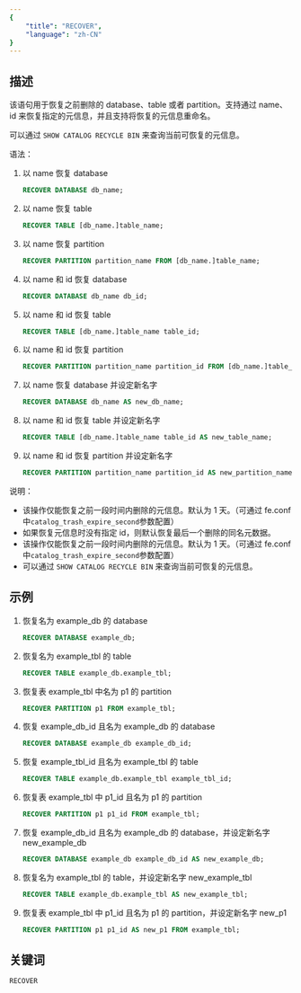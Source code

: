 ```yaml
---
{
    "title": "RECOVER",
    "language": "zh-CN"
}
---
```


<!--
Licensed to the Apache Software Foundation (ASF) under one
or more contributor license agreements.  See the NOTICE file
distributed with this work for additional information
regarding copyright ownership.  The ASF licenses this file
to you under the Apache License, Version 2.0 (the
"License"); you may not use this file except in compliance
with the License.  You may obtain a copy of the License at

  http://www.apache.org/licenses/LICENSE-2.0

Unless required by applicable law or agreed to in writing,
software distributed under the License is distributed on an
"AS IS" BASIS, WITHOUT WARRANTIES OR CONDITIONS OF ANY
KIND, either express or implied.  See the License for the
specific language governing permissions and limitations
under the License.
-->


## 描述


该语句用于恢复之前删除的 database、table 或者 partition。支持通过 name、id 来恢复指定的元信息，并且支持将恢复的元信息重命名。


可以通过 `SHOW CATALOG RECYCLE BIN` 来查询当前可恢复的元信息。

语法：

1. 以 name 恢复 database

   ```sql
   RECOVER DATABASE db_name;
   ```

2. 以 name 恢复 table

   ```sql
   RECOVER TABLE [db_name.]table_name;
   ```

3. 以 name 恢复 partition

   ```sql
   RECOVER PARTITION partition_name FROM [db_name.]table_name;
   ```

4. 以 name 和 id 恢复 database

   ```sql
   RECOVER DATABASE db_name db_id;
   ```

5. 以 name 和 id 恢复 table


   ```sql
   RECOVER TABLE [db_name.]table_name table_id;
   ```

6. 以 name 和 id 恢复 partition

   ```sql
   RECOVER PARTITION partition_name partition_id FROM [db_name.]table_name;
   ```   

7. 以 name 恢复 database 并设定新名字

   ```sql
   RECOVER DATABASE db_name AS new_db_name;
   ```

8. 以 name 和 id 恢复 table 并设定新名字

   ```sql
   RECOVER TABLE [db_name.]table_name table_id AS new_table_name;
   ```

9. 以 name 和 id 恢复 partition 并设定新名字

   ```sql
   RECOVER PARTITION partition_name partition_id AS new_partition_name FROM [db_name.]table_name;
   ```  

说明：

- 该操作仅能恢复之前一段时间内删除的元信息。默认为 1 天。（可通过 fe.conf 中`catalog_trash_expire_second`参数配置）
- 如果恢复元信息时没有指定 id，则默认恢复最后一个删除的同名元数据。
- 该操作仅能恢复之前一段时间内删除的元信息。默认为 1 天。（可通过 fe.conf 中`catalog_trash_expire_second`参数配置）
- 可以通过 `SHOW CATALOG RECYCLE BIN` 来查询当前可恢复的元信息。

## 示例

1. 恢复名为 example_db 的 database

   ```sql
   RECOVER DATABASE example_db;
   ```

2. 恢复名为 example_tbl 的 table

   ```sql
   RECOVER TABLE example_db.example_tbl;
   ```

3. 恢复表 example_tbl 中名为 p1 的 partition

   ```sql
   RECOVER PARTITION p1 FROM example_tbl;
   ```

4. 恢复 example_db_id 且名为 example_db 的 database

   ```sql
   RECOVER DATABASE example_db example_db_id;
   ```

5. 恢复 example_tbl_id 且名为 example_tbl 的 table

   ```sql
   RECOVER TABLE example_db.example_tbl example_tbl_id;
   ```

6. 恢复表 example_tbl 中 p1_id 且名为 p1 的 partition

   ```sql
   RECOVER PARTITION p1 p1_id FROM example_tbl;
   ```

7. 恢复 example_db_id 且名为 example_db 的 database，并设定新名字 new_example_db

   ```sql
   RECOVER DATABASE example_db example_db_id AS new_example_db;
   ```

8. 恢复名为 example_tbl 的 table，并设定新名字 new_example_tbl

   ```sql
   RECOVER TABLE example_db.example_tbl AS new_example_tbl;
   ```

9. 恢复表 example_tbl 中 p1_id 且名为 p1 的 partition，并设定新名字 new_p1

   ```sql
   RECOVER PARTITION p1 p1_id AS new_p1 FROM example_tbl;
   ```

## 关键词

    RECOVER



